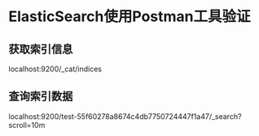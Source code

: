 # ElasticSearch使用Postman工具验证

##  获取索引信息

localhost:9200/_cat/indices 

## 查询索引数据

localhost:9200/test-55f60278a8674c4db7750724447f1a47/_search?scroll=10m 

 

 